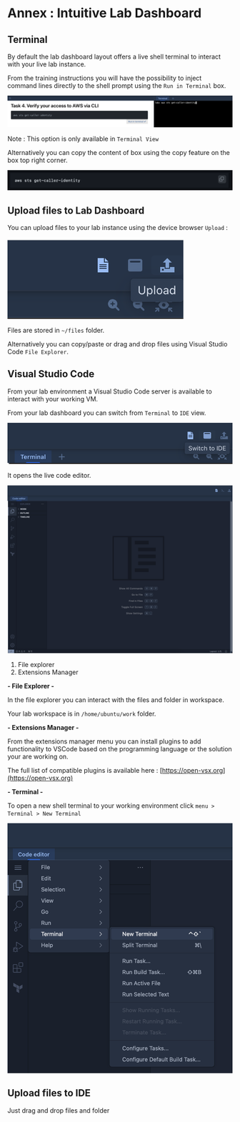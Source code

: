 # Annex : Intuitive Lab Dashboard

## Terminal

By default the lab dashboard layout offers a live shell terminal to interact with your live lab instance.

From the training instructions you will have the possibility to inject command lines directly to the shell prompt using the `Run in Terminal` box.

![](images/run-in-terminal.png)

Note : This option is only available in `Terminal View`

Alternatively you can copy the content of box using the copy feature on the box top right corner.

![](images/copy-text.png)

## Upload files to Lab Dashboard

You can upload files to your lab instance using the device browser `Upload` :

![](images/upload-file.png)

Files are stored in `~/files` folder.

Alternatively you can copy/paste or drag and drop files using Visual Studio Code `File Explorer`.

## Visual Studio Code

From your lab environment a Visual Studio Code server is available to interact with your working VM.

From your lab dashboard you can switch from `Terminal` to `IDE` view.

![](images/switch-to-ide.png)

It opens the live code editor.

![](images/vscode.png)

1. File explorer
2. Extensions Manager

**- File Explorer -**

In the file explorer you can interact with the files and folder in workspace.

Your lab workspace is in `/home/ubuntu/work` folder.

**- Extensions Manager -**

From the extensions manager menu you can install plugins to add functionality to VSCode based on the programming language or the solution your are working on. 

The full list of compatible plugins is available here : [https://open-vsx.org](https://open-vsx.org) 

**- Terminal -**

To open a new shell terminal to your working environment click `menu > Terminal > New Terminal`

![](images/new-terminal.png)

## Upload files to IDE

Just drag and drop files and folder
